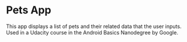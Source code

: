 Pets App
===================================

This app displays a list of pets and their related data that the user inputs.
Used in a Udacity course in the Android Basics Nanodegree by Google.
